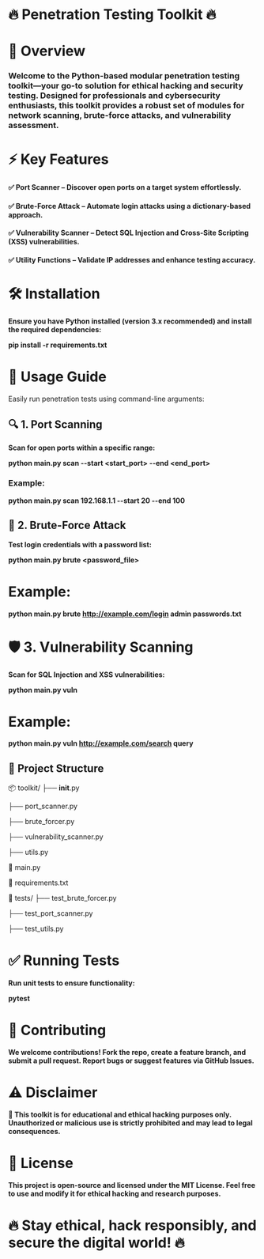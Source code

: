 # **🔥 Penetration Testing Toolkit 🔥**

# **🚀 Overview**
### **Welcome to the Python-based modular penetration testing toolkit—your go-to solution for ethical hacking and security testing. Designed for professionals and cybersecurity enthusiasts, this toolkit provides a robust set of modules for network scanning, brute-force attacks, and vulnerability assessment.**
# **⚡ Key Features**

#### ✅ Port Scanner – Discover open ports on a target system effortlessly.
#### ✅ Brute-Force Attack – Automate login attacks using a dictionary-based approach.
#### ✅ Vulnerability Scanner – Detect SQL Injection and Cross-Site Scripting (XSS) vulnerabilities.
#### ✅ Utility Functions – Validate IP addresses and enhance testing accuracy.

# **🛠️ Installation**

**Ensure you have Python installed (version 3.x recommended) and install the required dependencies:**

**pip install -r requirements.txt**

# **🎯 Usage Guide**
Easily run penetration tests using command-line arguments:

## **🔍 1. Port Scanning**

**Scan for open ports within a specific range:**

**python main.py scan <target> --start <start_port> --end <end_port>**

### **Example:**

**python main.py scan 192.168.1.1 --start 20 --end 100**

## **🔑 2. Brute-Force Attack**

**Test login credentials with a password list:**

**python main.py brute <url> <username> <password_file>**

# **Example:**

**python main.py brute http://example.com/login admin passwords.txt**

# **🛡️ 3. Vulnerability Scanning**

**Scan for SQL Injection and XSS vulnerabilities:**

**python main.py vuln <url> <param>**

# **Example:**

**python main.py vuln http://example.com/search query**

##  **📂 Project Structure**

📦 toolkit/
 ├── __init__.py
 
 ├── port_scanner.py
 
 ├── brute_forcer.py

 ├── vulnerability_scanner.py
 
 ├── utils.py

📜 main.py

📜 requirements.txt

📂 tests/
 ├── test_brute_forcer.py

 ├── test_port_scanner.py
 
 ├── test_utils.py

# ✅ Running Tests

**Run unit tests to ensure functionality:**

**pytest**

# 🤝 Contributing

**We welcome contributions! Fork the repo, create a feature branch, and submit a pull request. Report bugs or suggest features via GitHub Issues.**

# ⚠️ Disclaimer

**🚨 This toolkit is for educational and ethical hacking purposes only. Unauthorized or malicious use is strictly prohibited and may lead to legal consequences.**

# **📜 License**

**This project is open-source and licensed under the MIT License. Feel free to use and modify it for ethical hacking and research purposes.**

# 🔥 Stay ethical, hack responsibly, and secure the digital world! 🔥


